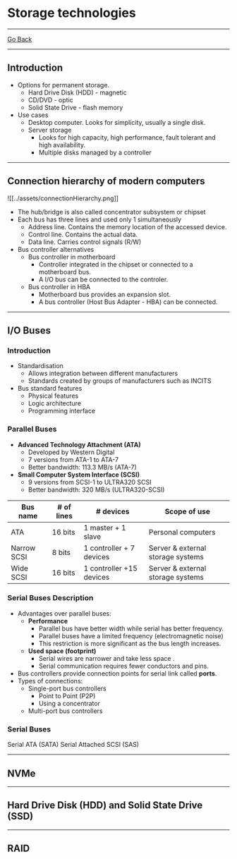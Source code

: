 # Storage technologies
---
[Go Back](UNIOVI/3S2_IntSys/README.md)

---
## Introduction
- Options for permanent storage.
	- Hard Drive Disk (HDD) - magnetic
	- CD/DVD - optic
	- Solid State Drive - flash memory
- Use cases
	- Desktop computer. Looks for simplicity, usually a single disk.
	- Server storage
		- Looks for high capacity, high performance, fault tolerant and high availability.
		- Multiple disks managed by a controller
---
## Connection hierarchy of modern computers
![[../assets/connectionHierarchy.png]]
- The hub/bridge is also called concentrator subsystem or chipset
- Each bus has three lines and used only 1 simultaneously
	- Address line. Contains the memory location of the accessed device.
	- Control line. Contains the actual data.
	- Data line. Carries control signals (R/W)
- Bus controller alternatives
	- Bus controller in motherboard
		- Controller integrated in the chipset or connected to a motherboard bus.
		- A I/O bus can be connected to the controler.
	- Bus controller in HBA
		- Motherboard bus provides an expansion slot.
		- A bus controller (Host Bus Adapter - HBA) can be connected.
---
## I/O Buses
### Introduction
- Standardisation
	- Allows integration between different manufacturers
	- Standards created by groups of manufacturers such as INCITS
- Bus standard features
	- Physical features
	- Logic architecture
	- Programming interface
### Parallel Buses
- **Advanced Technology Attachment (ATA)**
	- Developed by Western Digital
	- 7 versions from ATA-1 to ATA-7
	- Better bandwidth: 113.3 MB/s (ATA-7)
- **Small Computer System Interface (SCSI)**
	- 9 versions from SCSI-1 to ULTRA320 SCSI
	- Better bandwidth: 320 MB/s (ULTRA320-SCSI)

| Bus name    | # of lines | # devices                | Scope of use                      |
| ----------- | ---------- | ------------------------ | --------------------------------- |
| ATA         | 16 bits    | 1 master + 1 slave       | Personal computers                |
| Narrow SCSI | 8 bits     | 1 controller + 7 devices | Server & external storage systems |
| Wide SCSI   | 16 bits    | 1 controller +15 devices | Server & external storage systems |
### Serial Buses Description
- Advantages over parallel buses:
	- **Performance**
		- Parallel bus have better width while serial has better frequency.
		- Parallel buses have a limited frequency (electromagnetic noise)
		- This restriction is more significant as the bus length increases.
	- **Used space (footprint)**
		- Serial wires are narrower and take less space .
		- Serial communication requires fewer conductors and pins.
- Bus controllers provide connection points for serial link called **ports**.
- Types of connections:
	- Single-port bus controllers
		- Point to Point (P2P)
		- Using a concentrator
	- Multi-port bus controllers

### Serial Buses
Serial ATA (SATA)
Serial Attached SCSI (SAS)

---
## NVMe

---
## Hard Drive Disk (HDD) and Solid State Drive (SSD)

---
## RAID
